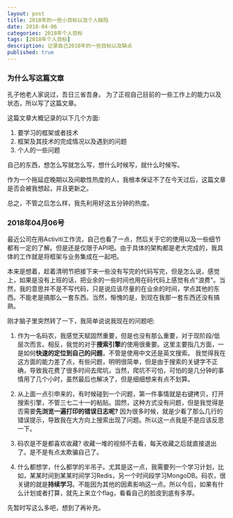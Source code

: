```yaml
---
layout: post
title: 2018年的一些小目标以及个人缺陷
date: 2018-04-06
categories: 2018年个人目标
tags: [2018年个人目标]
description: 记录自己2018年的一些目标以及缺点
published: true
---
```


### 为什么写这篇文章

孔子他老人家说过，吾日三省吾身。 为了正视自己目前的一些工作上的能力以及状态，所以写了这篇文章。

这篇文章大概记录的以下几个方面:

1. 要学习的框架或者技术
2. 框架及其技术的完成情况以及遇到的问题
3. 个人的一些问题

自己的东西，想怎么写就怎么写，想什么时候写，就什么时候写。

作为一个拖延症晚期以及间歇性热度的人，我根本保证不了在今天过后，这篇文章是否会被我想起，并且更新之。

总之，不管之后怎么样，我先利用好这五分钟的热度。

### 2018年04月06号

最近公司在用Activiti工作流，自己也看了一点，然后关于它的使用以及一些细节都有一定的了解。但是还是仅限于API吧。由于具体的架构都是老大完成的，我具体的工作就是将框架与业务集成在一起吧。

本来是想着，趁着清明节把接下来一些没有写完的代码写完，但是怎么说，感觉上，如果是没有上班的话，把业余的一些时间也用在码代码上感觉有点"浪费"。当然，我的意思并不是不写代码，只是说应该尽量的在业余的时间，学点其他的东西。不能老是搞那么一套东西。当然，惭愧的是，到现在我那一套东西还没有搞熟。

刚才脑子里突然转了一下，我简单说说我现在的问题吧:

1. 作为一名码农，我感觉天赋固然重要，但是也没有那么重要，对于现阶段/低层次而言。相反，我觉的对于**搜索引擎**的使用很重要。这里主要指几方面，一是如何**快速的定位到自己的问题**，不管是使用中文还是英文搜索。 我觉得我在这方面的能力差了点，有些问题，明明很简单，但是由于搜索的关键字不正确，导致我花费了很多时间去爬坑，当然，爬坑不可怕，可怕的是几分钟的事情用了几个小时，虽然最后也解决了，但是细细想来有点不划算。

2. 从上面一点引申来的，有时候碰到一个问题，第一件事情就是右键拷贝，打开搜索引擎，不管三七二十一的粘贴。固然，这种方式没有问题，但是我觉得是否需要**先浏览一遍打印的错误日志呢?** 因为很多时候，就是少看了那么几行的错误提示，导致我在大方向上搜索出现了问题。所以这一点我是不是应该反思一下。

3. 码农是不是都喜欢收藏? 收藏一堆的视频不去看，每天收藏之后就直接退出了。是不是有点太欺骗自己了。

4. 什么都想学，什么都学的半吊子。尤其是这一点，我需要列一个学习计划，比如，某某时间到某某时间学习Redis，另一个时间段学习MongoDB。码农，很关键的就是**持续学习**。不能因为其他的因素影响这一点。所以今后，如果有什么计划或者打算，就先上来立个flag，看看自己的脸皮到底有多厚。

先暂时写这么多吧，想到了再补充。